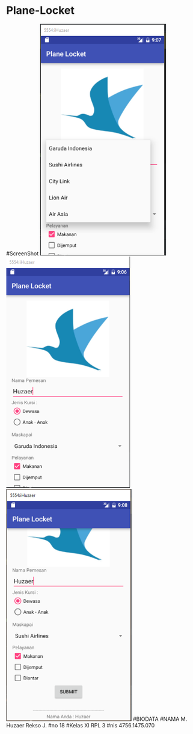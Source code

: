# Plane-Locket
#ScreenShot 
![ScreenShot](https://github.com/HuzaerRekso/Plane-Locket/blob/master/PlaneLocket2.PNG "")
![ScreenShot](https://github.com/HuzaerRekso/Plane-Locket/blob/master/PlaneLocket1.PNG "")
![ScreenShot](https://github.com/HuzaerRekso/Plane-Locket/blob/master/PlaneLocket3.PNG "")
#BIODATA
#NAMA
M. Huzaer Rekso J.
#no
18
#Kelas
XI RPL 3
#nis
4756.1475.070
